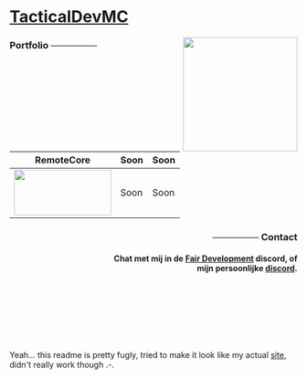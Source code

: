 <a href="https://tacticaldevmc.me"><h1>TacticalDevMC</h1></a>
<img width="200px" align="right" src="https://i.imgur.com/p90vMhe.png">
<h3>Portfolio ───────</h3>

| RemoteCore | Soon | Soon |
| --- | --- | --- |
| <a href="https://github.com/TacticalDevMC/RemoteCore"><img height="80px" width="170px" src="https://piggypiglet.me/includes/img/portfolio/rpf.png"></a> | Soon | Soon |

<h3 align="right">─────── Contact</h3>
<h4 align="right">Chat met mij in de <a href="https://discord.gg/JATdrn7">Fair Development</a> discord, of<br/>mijn persoonlijke <a href="Soon">discord</a>.</h4>
<br/><br/><br/><br/><br/><br/><p>Yeah... this readme is pretty fugly, tried to make it look like my actual <a href="https://tacticaldevmc.me">site</a>, didn't really work though .-.</p>
